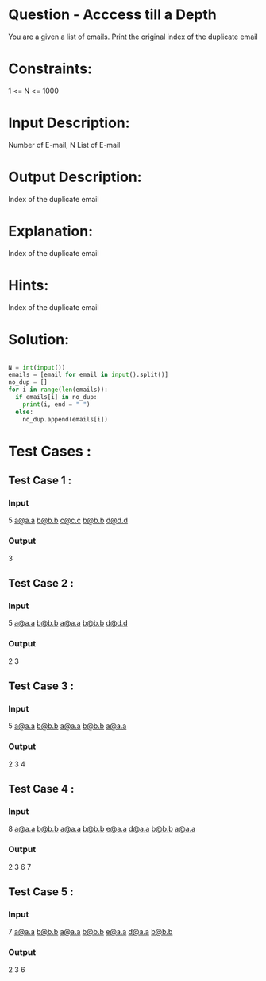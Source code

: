 # Question - Acccess till a Depth

You are a given a list of emails. Print the original index of the duplicate email 

# Constraints:

1 <= N <= 1000

# Input Description:

Number of E-mail, N
List of E-mail

# Output Description:
Index of the duplicate email

# Explanation:
Index of the duplicate email

# Hints:
Index of the duplicate email

# Solution:

```python

N = int(input())
emails = [email for email in input().split()]
no_dup = []
for i in range(len(emails)):
  if emails[i] in no_dup:
    print(i, end = " ")
  else:
    no_dup.append(emails[i])

```

# Test Cases :
## Test Case 1 :
### Input
5
a@a.a b@b.b c@c.c b@b.b d@d.d
### Output
3


## Test Case 2 :
### Input
5
a@a.a b@b.b a@a.a b@b.b d@d.d
### Output
2 3


## Test Case 3 :
### Input
5
a@a.a b@b.b a@a.a b@b.b a@a.a
### Output
2 3 4

## Test Case 4 :
### Input
8
a@a.a b@b.b a@a.a b@b.b e@a.a d@a.a b@b.b a@a.a
### Output
2 3 6 7


## Test Case 5 :
### Input
7
a@a.a b@b.b a@a.a b@b.b e@a.a d@a.a b@b.b
### Output
2 3 6
